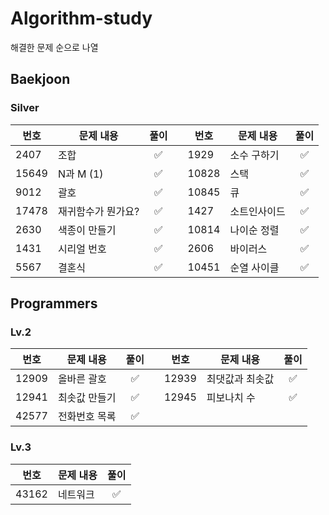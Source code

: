 # Algorithm-study
해결한 문제 순으로 나열

## Baekjoon

### Silver

| 번호   | 문제 내용                  | 풀이 |    | 번호   | 문제 내용                  | 풀이 |
|--------|----------------------------|:----:|----|--------|----------------------------|:----:|
| 2407   | 조합                       | ✅   |    | 1929   | 소수 구하기                | ✅   |
| 15649  | N과 M (1)                  | ✅   |    | 10828  | 스택                       | ✅   |
| 9012   | 괄호                       | ✅   |    | 10845  | 큐                         | ✅   |
| 17478  | 재귀함수가 뭔가요?         | ✅   |    | 1427   | 소트인사이드              | ✅   |
| 2630   | 색종이 만들기              | ✅   |    | 10814  | 나이순 정렬               | ✅   |
| 1431   | 시리얼 번호                | ✅   |    | 2606   | 바이러스                  | ✅   |
| 5567   | 결혼식                     | ✅   |    | 10451  | 순열 사이클               | ✅   |

## Programmers

### Lv.2

| 번호   | 문제 내용                  | 풀이 |    | 번호   | 문제 내용                  | 풀이 |
|--------|----------------------------|:----:|----|--------|----------------------------|:----:|
| 12909  | 올바른 괄호                | ✅   |    | 12939  | 최댓값과 최솟값           | ✅   |
| 12941  | 최솟값 만들기              | ✅   |    | 12945  | 피보나치 수               | ✅   |
| 42577  | 전화번호 목록              | ✅   |    |        |                            |      |


### Lv.3

| 번호   | 문제 내용                  | 풀이 |
|--------|----------------------------|:----:|
| 43162   | 네트워크                | ✅   |
